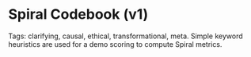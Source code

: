 # Spiral Codebook (v1)

Tags: clarifying, causal, ethical, transformational, meta.
Simple keyword heuristics are used for a demo scoring to compute Spiral metrics.
